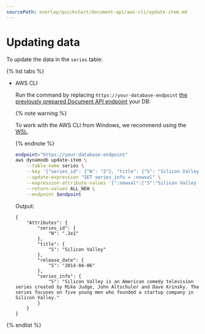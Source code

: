 ```yaml
---
sourcePath: overlay/quickstart/document-api/aws-cli/update-item.md
---
```

# Updating data

To update the data in the `series` table:

{% list tabs %}

- AWS CLI

   Run the command by replacing `https://your-database-endpoint` [the previously prepared Document API endpoint](index.md#before-you-begin) your DB:

   {% note warning %}

   To work with the AWS CLI from Windows, we recommend using the [WSL](https://docs.microsoft.com/en-us/windows/wsl/).

   {% endnote %}

   ```bash
   endpoint="https://your-database-endpoint"
   aws dynamodb update-item \
       --table-name series \
       --key '{"series_id": {"N": "2"}, "title": {"S": "Silicon Valley"}}' \
       --update-expression "SET series_info = :newval" \
       --expression-attribute-values '{":newval":{"S":"Silicon Valley is an American comedy television series created by Mike Judge, John Altschuler and Dave Krinsky. The series focuses on five young men who founded a startup company in Silicon Valley."}}' \
       --return-values ALL_NEW \
       --endpoint $endpoint
   ```

   Output:

   ```text
   {
       "Attributes": {
           "series_id": {
               "N": ".2e1"
           },
           "title": {
               "S": "Silicon Valley"
           },
           "release_date": {
               "S": "2014-04-06"
           },
           "series_info": {
               "S": "Silicon Valley is an American comedy television series created by Mike Judge, John Altschuler and Dave Krinsky. The series focuses on five young men who founded a startup company in Silicon Valley."
           }
       }
   }
   ```

{% endlist %}
